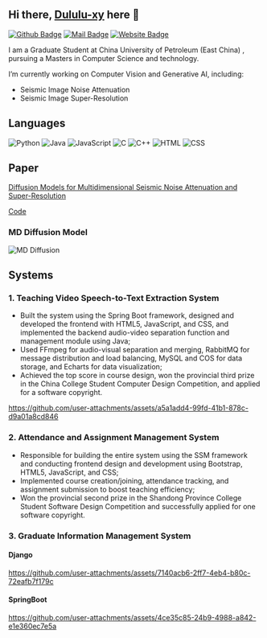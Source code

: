## Hi there, [Dululu-xy](https://github.com/Dululu-xy) here 👋
[![Github Badge](https://img.shields.io/badge/-@Dululu-181717?style=flat&logo=GitHub&logoColor=white)](https://github.com/Dululu-xy)
[![Mail Badge](https://img.shields.io/badge/-dululuyaxy@gmail.com-c14438?style=flat&logo=Gmail&logoColor=white)](mailto:dululuyaxy@gmail.com "Connect via Email")
[![Website Badge](https://img.shields.io/badge/-dululu.github.io-5a5a5a?style=flat&logo=vercel&logoColor=white)](https://github.com/Dululu-xy)

I am a Graduate Student at China University of Petroleum (East China) , pursuing a Masters in Computer Science and technology.

I’m currently working on Computer Vision and Generative AI, including: 
- Seismic Image Noise Attenuation
- Seismic Image Super-Resolution

## Languages

![Python](https://img.shields.io/badge/-Python-4B8BBE?&logo=Python&logoColor=fff)
![Java](https://img.shields.io/badge/-Java-888?&logo=Java&logoColor=fff)
![JavaScript](https://img.shields.io/badge/-JavaScript-00599C?&logo=JavaScript%2b%2b)
![C](https://img.shields.io/badge/-C-888?&logo=C&logoColor=fff)
![C++](https://img.shields.io/badge/-C++-00599C?&logo=c%2b%2b)
![HTML](https://img.shields.io/badge/-HTML-00599C?&logo=html)
![CSS](https://img.shields.io/badge/-CSS-00599C?&logo=css)

## Paper
[Diffusion Models for Multidimensional Seismic Noise Attenuation and Super-Resolution](https://library.seg.org/doi/abs/10.1190/geo2023-0676.1?journalCode=gpysa7)

[Code](https://github.com/Dululu-xy/MD-Diffusion)

### MD Diffusion Model

![MD Diffusion](https://github.com/user-attachments/assets/718a8196-c694-4821-9b77-e11737545291)

## Systems
### 1. Teaching Video Speech-to-Text Extraction System

- Built the system using the Spring Boot framework, designed and developed the frontend with HTML5, JavaScript, and CSS, and implemented the backend audio-video separation function and management module using Java;
- Used FFmpeg for audio-visual separation and merging, RabbitMQ for message distribution and load balancing, MySQL and COS for data storage, and Echarts for data visualization;
- Achieved the top score in course design, won the provincial third prize in the China College Student Computer Design Competition, and applied for a software copyright.


https://github.com/user-attachments/assets/a5a1add4-99fd-41b1-878c-d9a01a8cd846

### 2. Attendance and Assignment Management System

- Responsible for building the entire system using the SSM framework and conducting frontend design and development using Bootstrap, HTML5, JavaScript, and CSS;
- Implemented course creation/joining, attendance tracking, and assignment submission to boost teaching efficiency;
- Won the provincial second prize in the Shandong Province College Student Software Design Competition and successfully applied for one software copyright.

### 3. Graduate Information Management System

#### Django

https://github.com/user-attachments/assets/7140acb6-2ff7-4eb4-b80c-72eafb7f179c

#### SpringBoot

https://github.com/user-attachments/assets/4ce35c85-24b9-4988-a842-e1e360ec7e5a
